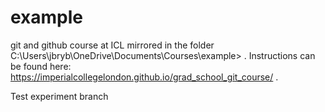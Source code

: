 # example
git and github course at ICL
mirrored in the folder C:\Users\jbryb\OneDrive\Documents\Courses\example> .
Instructions can be found here: https://imperialcollegelondon.github.io/grad_school_git_course/ .

Test experiment branch
